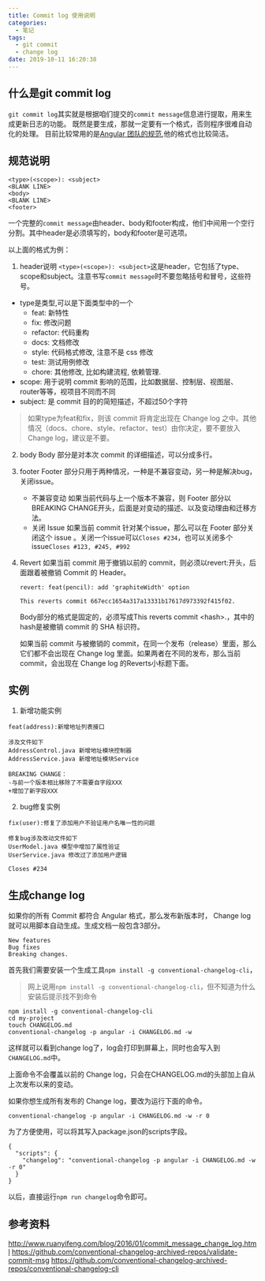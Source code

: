 ```yaml
---
title: Commit log 使用说明
categories:
  - 笔记
tags:
  - git commit
  - change log
date: 2019-10-11 16:20:38
---
```

## 什么是git commit log
`git commit log`其实就是根据咱们提交的`commit message`信息进行提取，用来生成更新日志的功能。
既然是要生成，那就一定要有一个格式，否则程序很难自动化的处理。
目前比较常用的是[Angular 团队的规范](http://link.zhihu.com/?target=https%3A//github.com/angular/angular.js/blob/master/DEVELOPERS.md%23-git-commit-guidelines),他的格式也比较简洁。

<!-- more -->

## 规范说明
```
<type>(<scope>): <subject>
<BLANK LINE>
<body>
<BLANK LINE>
<footer>
```
一个完整的`commit message`由header、body和footer构成，他们中间用一个空行分割。其中header是必须填写的，body和footer是可选项。

以上面的格式为例：
1. header说明
`<type>(<scope>): <subject>`这是header，它包括了type、scope和subject。注意书写`commit message`时不要忽略括号和冒号，这些符号。
- type是类型,可以是下面类型中的一个
   - feat: 新特性
   - fix: 修改问题
   - refactor: 代码重构
   - docs: 文档修改
   - style: 代码格式修改, 注意不是 css 修改
   - test: 测试用例修改
   - chore: 其他修改, 比如构建流程, 依赖管理.
- scope: 用于说明 commit 影响的范围，比如数据层、控制层、视图层、router等等，视项目不同而不同
- subject: 是 commit 目的的简短描述，不超过50个字符

> 如果type为feat和fix，则该 commit 将肯定出现在 Change log 之中。其他情况（docs、chore、style、refactor、test）由你决定，要不要放入 Change log，建议是不要。

2. body
   Body 部分是对本次 commit 的详细描述，可以分成多行。

3. footer
   Footer 部分只用于两种情况，一种是不兼容变动，另一种是解决bug，关闭issue。
   - 不兼容变动
   如果当前代码与上一个版本不兼容，则 Footer 部分以BREAKING CHANGE开头，后面是对变动的描述、以及变动理由和迁移方法。
   - 关闭 Issue
   如果当前 commit 针对某个issue，那么可以在 Footer 部分关闭这个 issue 。关闭一个issue可以`Closes #234`，也可以关闭多个issue`Closes #123, #245, #992`

4. Revert
   如果当前 commit 用于撤销以前的 commit，则必须以revert:开头，后面跟着被撤销 Commit 的 Header。
   ```
   revert: feat(pencil): add 'graphiteWidth' option

   This reverts commit 667ecc1654a317a13331b17617d973392f415f02.
   ```
   Body部分的格式是固定的，必须写成This reverts commit &lt;hash>.，其中的hash是被撤销 commit 的 SHA 标识符。

   如果当前 commit 与被撤销的 commit，在同一个发布（release）里面，那么它们都不会出现在 Change log 里面。如果两者在不同的发布，那么当前 commit，会出现在 Change log 的Reverts小标题下面。

## 实例
1. 新增功能实例
```
feat(address):新增地址列表接口  

涉及文件如下
AddressControl.java 新增地址模块控制器       
AddressService.java 新增地址模块Service

BREAKING CHANGE：                       
-与前一个版本相比移除了不需要自字段XXX 
+增加了新字段XXX
```
2. bug修复实例
```
fix(user):修复了添加用户不验证用户名唯一性的问题   

修复bug涉及改动文件如下
UserModel.java 模型中增加了属性验证     
UserService.java 修改过了添加用户逻辑 

Closes #234 
```

## 生成change log
如果你的所有 Commit 都符合 Angular 格式，那么发布新版本时， Change log 就可以用脚本自动生成。生成文档一般包含3部分。
```
New features
Bug fixes
Breaking changes.
```
首先我们需要安装一个生成工具`npm install -g conventional-changelog-cli`，

> 网上说用`npm install -g conventional-changelog-cli`，但不知道为什么安装后提示找不到命令

```
npm install -g conventional-changelog-cli
cd my-project
touch CHANGELOG.md
conventional-changelog -p angular -i CHANGELOG.md -w
```
这样就可以看到change log了，log会打印到屏幕上，同时也会写入到`CHANGELOG.md`中。

上面命令不会覆盖以前的 Change log，只会在CHANGELOG.md的头部加上自从上次发布以来的变动。

如果你想生成所有发布的 Change log，要改为运行下面的命令。
```
conventional-changelog -p angular -i CHANGELOG.md -w -r 0
```
为了方便使用，可以将其写入package.json的scripts字段。
```
{
  "scripts": {
    "changelog": "conventional-changelog -p angular -i CHANGELOG.md -w -r 0"
  }
}
```
以后，直接运行`npm run changelog`命令即可。

## 参考资料
http://www.ruanyifeng.com/blog/2016/01/commit_message_change_log.html
https://github.com/conventional-changelog-archived-repos/validate-commit-msg
https://github.com/conventional-changelog-archived-repos/conventional-changelog-cli